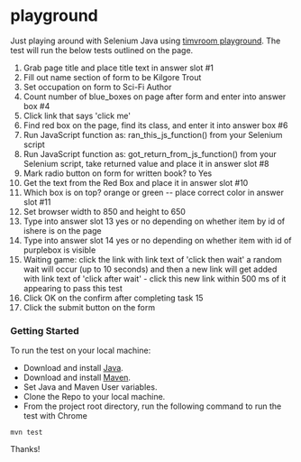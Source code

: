 # playground

Just playing around with Selenium Java using [timvroom playground](http://timvroom.com/selenium/playground/). The test will run the below tests outlined on the page.

1. Grab page title and place title text in answer slot #1
2. Fill out name section of form to be Kilgore Trout
3. Set occupation on form to Sci-Fi Author
4. Count number of blue_boxes on page after form and enter into answer box #4
5. Click link that says 'click me'
6. Find red box on the page, find its class, and enter it into answer box #6
7. Run JavaScript function as: ran_this_js_function() from your Selenium script
8. Run JavaScript function as: got_return_from_js_function() from your Selenium script, take returned value and place it in answer slot #8
9. Mark radio button on form for written book? to Yes
10. Get the text from the Red Box and place it in answer slot #10
11. Which box is on top? orange or green -- place correct color in answer slot #11
12. Set browser width to 850 and height to 650
13. Type into answer slot 13 yes or no depending on whether item by id of ishere is on the page
14. Type into answer slot 14 yes or no depending on whether item with id of purplebox is visible
15. Waiting game: click the link with link text of 'click then wait' a random wait will occur (up to 10 seconds) and then a new link will get added with link text of 'click after wait' - click this new link within 500 ms of it appearing to pass this test
16. Click OK on the confirm after completing task 15
17. Click the submit button on the form

### Getting Started
To run the test on your local machine:

- Download and install [Java](https://www.oracle.com/java/technologies/downloads/).
- Download and install [Maven](https://maven.apache.org/download.cgi).
- Set Java and Maven User variables.
- Clone the Repo to your local machine.
- From the project root directory, run the following command to run the test with Chrome
```
mvn test
```

Thanks!
